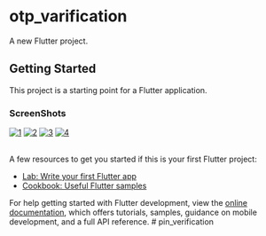 # otp_varification

A new Flutter project.

## Getting Started

This project is a starting point for a Flutter application.

<h3>ScreenShots</h3>
<a href="https://postimg.cc/K4nfStd3" target="_blank"><img src="https://i.postimg.cc/NGnzX4DD/1.jpg" alt="1"/></a> <a href="https://postimg.cc/zH1kHfRf" target="_blank"><img src="https://i.postimg.cc/fyVqFtzY/2.jpg" alt="2"/></a> <a href="https://postimg.cc/kBqcnBm1" target="_blank"><img src="https://i.postimg.cc/NfrPkHPc/3.jpg" alt="3"/></a> <a href="https://postimg.cc/Wq6wGPMw" target="_blank"><img src="https://i.postimg.cc/hvNZqDv6/4.jpg" alt="4"/></a><br/><br/>


A few resources to get you started if this is your first Flutter project:

- [Lab: Write your first Flutter app](https://docs.flutter.dev/get-started/codelab)
- [Cookbook: Useful Flutter samples](https://docs.flutter.dev/cookbook)

For help getting started with Flutter development, view the
[online documentation](https://docs.flutter.dev/), which offers tutorials,
samples, guidance on mobile development, and a full API reference.
#   p i n _ v e r i f i c a t i o n 
 
 

